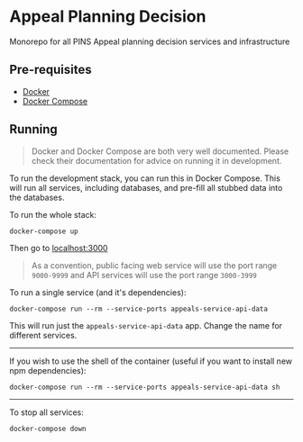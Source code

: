 # Appeal Planning Decision 

Monorepo for all PINS Appeal planning decision services and infrastructure

## Pre-requisites

- [Docker](https://docs.docker.com/get-docker/)
- [Docker Compose](https://docs.docker.com/compose/install/)

## Running

> Docker and Docker Compose are both very well documented. Please check their
> documentation for advice on running it in development.

To run the development stack, you can run this in Docker Compose. This will
run all services, including databases, and pre-fill all stubbed data into the
databases.

To run the whole stack:

```
docker-compose up
```

Then go to [localhost:3000](http://localhost:3000)

> As a convention, public facing web service will use the port range `9000-9999`
> and API services will use the port range `3000-3999`

To run a single service (and it's dependencies):

```
docker-compose run --rm --service-ports appeals-service-api-data
```

This will run just the `appeals-service-api-data` app. Change the name for
different services.

---

If you wish to use the shell of the container (useful if you want to install
new npm dependencies):

```
docker-compose run --rm --service-ports appeals-service-api-data sh
```

---

To stop all services:

```
docker-compose down
```
